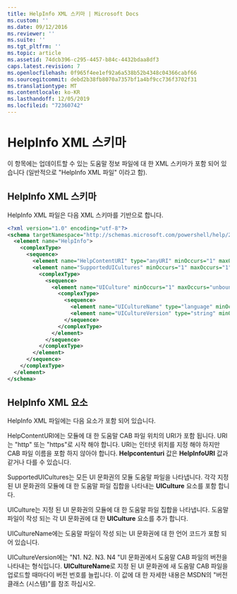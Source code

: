 ```yaml
---
title: HelpInfo XML 스키마 | Microsoft Docs
ms.custom: ''
ms.date: 09/12/2016
ms.reviewer: ''
ms.suite: ''
ms.tgt_pltfrm: ''
ms.topic: article
ms.assetid: 74dcb396-c295-4457-b84c-4432bdaa8df3
caps.latest.revision: 7
ms.openlocfilehash: 0f965f4ee1ef92a6a538b52b4348c04366cabf66
ms.sourcegitcommit: debd2b38fb8070a7357bf1a4bf9cc736f3702f31
ms.translationtype: MT
ms.contentlocale: ko-KR
ms.lasthandoff: 12/05/2019
ms.locfileid: "72360742"
---
```

# <a name="helpinfo-xml-schema"></a>HelpInfo XML 스키마

이 항목에는 업데이트할 수 있는 도움말 정보 파일에 대 한 XML 스키마가 포함 되어 있습니다 (일반적으로 "HelpInfo XML 파일" 이라고 함).

## <a name="helpinfo-xml-schema"></a>HelpInfo XML 스키마

HelpInfo XML 파일은 다음 XML 스키마를 기반으로 합니다.

```xml
<?xml version="1.0" encoding="utf-8"?>
<schema targetNamespace="http://schemas.microsoft.com/powershell/help/2010/05" xmlns="http://www.w3.org/2001/XMLSchema">
  <element name="HelpInfo">
    <complexType>
      <sequence>
        <element name="HelpContentURI" type="anyURI" minOccurs="1" maxOccurs="1" />
        <element name="SupportedUICultures" minOccurs="1" maxOccurs="1">
          <complexType>
            <sequence>
              <element name="UICulture" minOccurs="1" maxOccurs="unbounded">
                <complexType>
                  <sequence>
                    <element name="UICultureName" type="language" minOccurs="1" maxOccurs="1" />
                    <element name="UICultureVersion" type="string" minOccurs="1" maxOccurs="1" />
                  </sequence>
                </complexType>
              </element>
            </sequence>
          </complexType>
        </element>
      </sequence>
    </complexType>
  </element>
</schema>
```

## <a name="helpinfo-xml-elements"></a>HelpInfo XML 요소

HelpInfo XML 파일에는 다음 요소가 포함 되어 있습니다.

HelpContentURI에는 모듈에 대 한 도움말 CAB 파일 위치의 URI가 포함 됩니다. URI는 "http" 또는 "https"로 시작 해야 합니다. URI는 인터넷 위치를 지정 해야 하지만 CAB 파일 이름을 포함 하지 않아야 합니다. **Helpcontenturi** 값은 **HelpInfoURI** 값과 같거나 다를 수 있습니다.

SupportedUICultures는 모든 UI 문화권의 모듈 도움말 파일을 나타냅니다. 각각 지정 된 UI 문화권의 모듈에 대 한 도움말 파일 집합을 나타내는 **UICulture** 요소를 포함 합니다.

UICulture는 지정 된 UI 문화권의 모듈에 대 한 도움말 파일 집합을 나타냅니다. 도움말 파일이 작성 되는 각 UI 문화권에 대 한 **UICulture** 요소를 추가 합니다.

UICultureName에는 도움말 파일이 작성 되는 UI 문화권에 대 한 언어 코드가 포함 되어 있습니다.

UICultureVersion에는 "N1. N2. N3. N4 "UI 문화권에서 도움말 CAB 파일의 버전을 나타내는 형식입니다. **UICultureName**로 지정 된 UI 문화권에 새 도움말 CAB 파일을 업로드할 때마다이 버전 번호를 늘립니다. 이 값에 대 한 자세한 내용은 MSDN의 "버전 클래스 (시스템)"를 참조 하십시오.